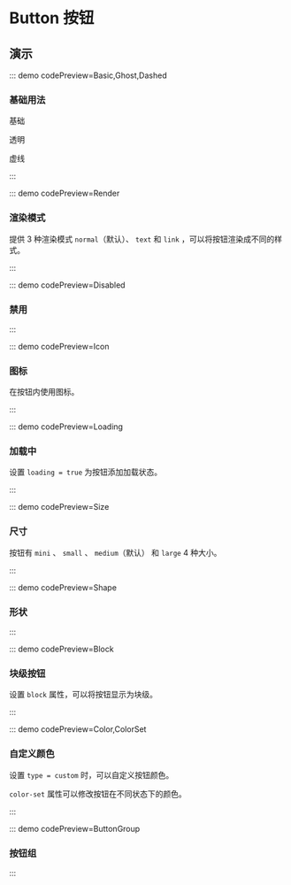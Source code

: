 <script setup>
import Basic from '@/button/demos/DemoBasic.vue'
import Ghost from '@/button/demos/DemoGhost.vue'
import Dashed from '@/button/demos/DemoDashed.vue'
import Disabled from '@/button/demos/DemoDisabled.vue'
import Render from '@/button/demos/DemoRender.vue'
import Icon from '@/button/demos/DemoIcon.vue'
import Loading from '@/button/demos/DemoLoading.vue'
import Size from '@/button/demos/DemoSize.vue'
import Shape from '@/button/demos/DemoShape.vue'
import Block from '@/button/demos/DemoBlock.vue'
import Color from '@/button/demos/DemoColor.vue'
import ColorSet from '@/button/demos/DemoColorSet.vue'
import ButtonGroup from '@/button/demos/DemoButtonGroup.vue'
</script>

# Button 按钮

## 演示

::: demo codePreview=Basic,Ghost,Dashed

### 基础用法

基础

<Basic />

透明

<Ghost />

虚线

<Dashed />

:::

::: demo codePreview=Render

### 渲染模式

提供 3 种渲染模式 `normal`（默认）、 `text` 和 `link` ，可以将按钮渲染成不同的样式。

<Render />

:::

::: demo codePreview=Disabled

### 禁用

<Disabled />

:::

::: demo codePreview=Icon

### 图标

在按钮内使用图标。

<Icon />

:::

::: demo codePreview=Loading

### 加载中

设置 `loading = true` 为按钮添加加载状态。

<Loading />

:::

::: demo codePreview=Size

### 尺寸

按钮有 `mini` 、 `small` 、 `medium`（默认） 和 `large` 4 种大小。

<Size />

:::

::: demo codePreview=Shape

### 形状

<Shape />

:::

::: demo codePreview=Block

### 块级按钮

设置 `block` 属性，可以将按钮显示为块级。

<Block />

:::

::: demo codePreview=Color,ColorSet

### 自定义颜色

设置 `type = custom` 时，可以自定义按钮颜色。

<Color />

`color-set` 属性可以修改按钮在不同状态下的颜色。

 <ColorSet />

:::

::: demo codePreview=ButtonGroup

### 按钮组

<ButtonGroup />

:::
